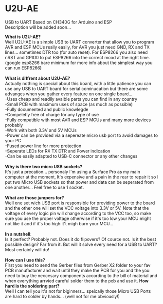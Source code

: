 # U2U-AE
USB to UART Based on CH340G for Arduino and ESP
<br> Description will be added soon...

<b>
What is U2U-AE?
</b><br>
Well U2U-AE is a simple USB to UART converter that allow you to program AVR and ESP MCUs really easily, for AVR you just need GND, RX and TX lines... sometimes DTR too (for auto reset). For ESP8266 you also need nRST and GPIO0 to put ESP8266 into the correct mood at the right time.(google esp8266 bare minimum for more info about the simplest way you can run ESP8266)
<br><br>

<b>
What is diffrent about U2U-AE?
</b><br>
Actually nothing is special about this board, with a little patience you can use any USB to UART board for serial cominucation but there are some advanges when you gather every feature on one single board...
<br>
-Uses cheap and readily avaible parts you can find in any country
<br>
-Small PCB with maximum uses of space (as much as possible)
<br>
-Fully documented and public knowlegde
<br>
-Compeletly free of charge for any type of use
<br>
-Fully compatible with most AVR and ESP MCUs and many more devices probably
<br>
-Work with both 3.3V and 5V MCUs
<br>
-Power can be provided via a sepereate micro usb port to avoid damages to your PC
<br>
-Fused power line for more protection
<br>
-Seperate LEDs for RX TX DTR and Power indication
<br>
-Can be easily adapted to USB-C connector or any other changes
<br><br>

<b>
Why is there two micro USB sockets?
</b><br>
It's just a precation... personaly I'm using a Surface Pro as my main computer at the moment, It's expensive and a pain in the rear to repair it so I put two Micro USB sockets so that power and data can be seperated from one another... Feel free to use 1 socket.
<br><br>

<b>
What are those jumpers for?
</b><br>
Well one set wich USB port is responsible for providing power to the board and the other one will set the VCC voltage into 3.3V or 5V. Note that the voltage of every logic pin will change according to the VCC too, so make sure you use the proper voltage otherwise if it's too low your MCU might not like it and if it's too high it't migh burn your MCU...
<br><br>

<b>
In a nutshell:
</b><br>
Is it perfect? Probably not. Does it do flipovers? Of cource not. Is it the best possible design? Far from it. But will it solve every need for a USB to UART? Most certainly will do!
<br><br>

<b>
How can I use this?
</b><br>
First you need to send the Gerber files from Gerber X2 folder to your fav PCB manufacturer and wait until they make the PCB for you and the you need to buy the neccesary components according to the bill of material and when everything arrvied careful solder them to the pcb and use it.

<b>
How hard is the soldering part?
</b><br>
Well I can tell you it's not for biginners... speically those Micro USB Ports are hard to solder by hands... (well not for me obviously!)
